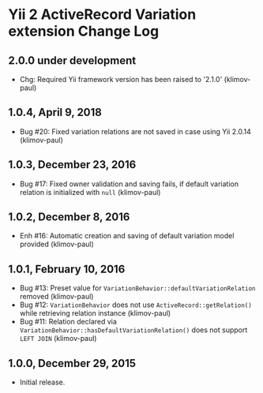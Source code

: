 Yii 2 ActiveRecord Variation extension Change Log
=================================================

2.0.0 under development
-----------------------

- Chg: Required Yii framework version has been raised to '2.1.0' (klimov-paul)


1.0.4, April 9, 2018
--------------------

- Bug #20: Fixed variation relations are not saved in case using Yii 2.0.14 (klimov-paul)


1.0.3, December 23, 2016
------------------------

- Bug #17: Fixed owner validation and saving fails, if default variation relation is initialized with `null` (klimov-paul)


1.0.2, December 8, 2016
-----------------------

- Enh #16: Automatic creation and saving of default variation model provided (klimov-paul)


1.0.1, February 10, 2016
------------------------

- Bug #13: Preset value for `VariationBehavior::defaultVariationRelation` removed (klimov-paul)
- Bug #12: `VariationBehavior` does not use `ActiveRecord::getRelation()` while retrieving relation instance (klimov-paul)
- Bug #11: Relation declared via `VariationBehavior::hasDefaultVariationRelation()` does not support `LEFT JOIN` (klimov-paul)


1.0.0, December 29, 2015
------------------------

- Initial release.

